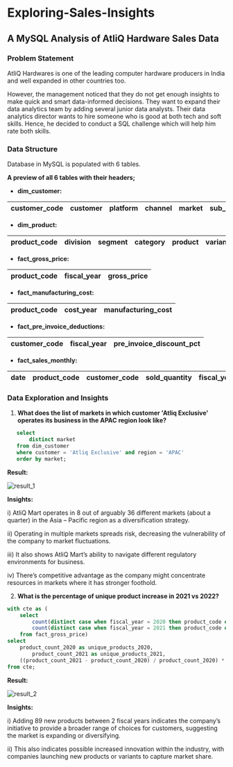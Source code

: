 # Exploring-Sales-Insights
## A MySQL Analysis of AtliQ Hardware Sales Data
### Problem Statement
AtliQ Hardwares is one of the leading computer hardware producers in India and well expanded in other countries too.

However, the management noticed that they do not get enough insights to make quick and smart data-informed decisions. They want to expand their data analytics team by adding several junior data analysts. Their data analytics director wants to hire someone who is good at both tech and soft skills. Hence, he decided to conduct a SQL challenge which will help him rate both skills.

### Data Structure
Database in MySQL is populated with 6 tables.

**A preview of all 6 tables with their headers;**

- **dim_customer:**

| customer_code | customer | platform | channel | market | sub_zone | region |
|---------------|----------|----------|---------|--------|----------|--------|

- **dim_product:**

| product_code | division | segment | category | product | variant |
|--------------|----------|----------|---------|--------|----------|

- **fact_gross_price:**

| product_code | fiscal_year | gross_price |
|---------------|----------|---------------|

- **fact_manufacturing_cost:**

| product_code | cost_year | manufacturing_cost |
|---------------|----------|---------------|

- **fact_pre_invoice_deductions:**

| customer_code | fiscal_year | pre_invoice_discount_pct |
|---------------|----------|---------------|

- **fact_sales_monthly:**

| date | product_code | customer_code | sold_quantity | fiscal_year |
|---------------|----------|---------------|-----------|------------|

### Data Exploration and Insights

1. **What does the list of markets in which customer 'Atliq Exclusive' operates its business in the APAC region look like?**

```sql
   select 
       distinct market
   from dim_customer
   where customer = 'Atliq Exclusive' and region = 'APAC'
   order by market;
```
   
**Result:**

   ![result_1](https://github.com/jakejosh6751/Exploring-Sales-Insights/assets/148710647/b888de8f-be83-4d1a-8410-b26b673d2186)

**Insights:**

i)	AtliQ Mart operates in 8 out of arguably 36 different markets (about a quarter) in the Asia – Pacific region as a diversification strategy.
      
ii) Operating in multiple markets spreads risk, decreasing the vulnerability of the company to market fluctuations.
      
iii) It also shows AtliQ Mart’s ability to navigate different regulatory environments for business.
      
iv)	There’s competitive advantage as the company might concentrate resources in markets where it has stronger foothold.

2. **What is the percentage of unique product increase in 2021 vs 2022?**

```sql
with cte as (
	select
		count(distinct case when fiscal_year = 2020 then product_code end) as product_count_2020,
		count(distinct case when fiscal_year = 2021 then product_code end) as product_count_2021
	from fact_gross_price)
select
	product_count_2020 as unique_products_2020,
        product_count_2021 as unique_products_2021,
	((product_count_2021 - product_count_2020) / product_count_2020) * 100 as percentage_change
from cte;
```

**Result:**

![result_2](https://github.com/jakejosh6751/Exploring-Sales-Insights/assets/148710647/b00c0765-8df5-479e-84c6-849f0a57581b)

**Insights:**

i) Adding 89 new products between 2 fiscal years indicates the company’s initiative to provide a broader range of choices for customers, suggesting the market is expanding or diversifying.

ii) This also indicates possible increased innovation within the industry, with companies launching new products or variants to capture market share.




